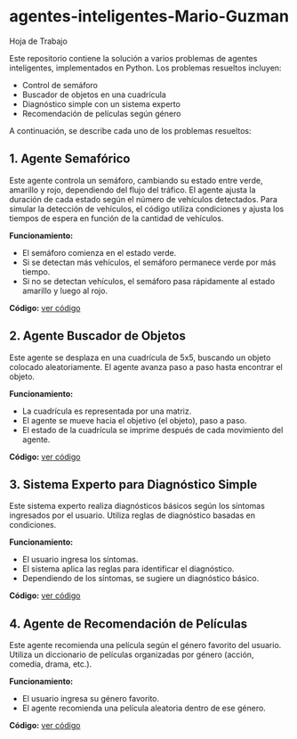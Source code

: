 # agentes-inteligentes-Mario-Guzman
Hoja de Trabajo 

Este repositorio contiene la solución a varios problemas de agentes inteligentes, implementados en Python. Los problemas resueltos incluyen:
- Control de semáforo
- Buscador de objetos en una cuadrícula
- Diagnóstico simple con un sistema experto
- Recomendación de películas según género

A continuación, se describe cada uno de los problemas resueltos:

## 1. Agente Semafórico

Este agente controla un semáforo, cambiando su estado entre verde, amarillo y rojo, dependiendo del flujo del tráfico. El agente ajusta la duración de cada estado según el número de vehículos detectados. Para simular la detección de vehículos, el código utiliza condiciones y ajusta los tiempos de espera en función de la cantidad de vehículos.

**Funcionamiento:**
- El semáforo comienza en el estado verde.
- Si se detectan más vehículos, el semáforo permanece verde por más tiempo.
- Si no se detectan vehículos, el semáforo pasa rápidamente al estado amarillo y luego al rojo.

**Código:** [ver código](semaforo.py)

## 2. Agente Buscador de Objetos

Este agente se desplaza en una cuadrícula de 5x5, buscando un objeto colocado aleatoriamente. El agente avanza paso a paso hasta encontrar el objeto.

**Funcionamiento:**
- La cuadrícula es representada por una matriz.
- El agente se mueve hacia el objetivo (el objeto), paso a paso.
- El estado de la cuadrícula se imprime después de cada movimiento del agente.

**Código:** [ver código](buscador_objetos.py)

## 3. Sistema Experto para Diagnóstico Simple

Este sistema experto realiza diagnósticos básicos según los síntomas ingresados por el usuario. Utiliza reglas de diagnóstico basadas en condiciones.

**Funcionamiento:**
- El usuario ingresa los síntomas.
- El sistema aplica las reglas para identificar el diagnóstico.
- Dependiendo de los síntomas, se sugiere un diagnóstico básico.

**Código:** [ver código](sistema_experto.py)

## 4. Agente de Recomendación de Películas

Este agente recomienda una película según el género favorito del usuario. Utiliza un diccionario de películas organizadas por género (acción, comedia, drama, etc.).

**Funcionamiento:**
- El usuario ingresa su género favorito.
- El agente recomienda una película aleatoria dentro de ese género.
   
**Código:** [ver código](recomendador_peliculas.py)
